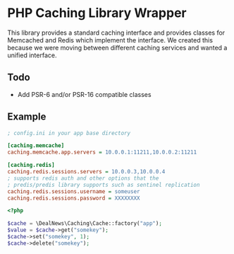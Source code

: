 # PHP Caching Library Wrapper

This library provides a standard caching interface and provides classes for
Memcached and Redis which implement the interface. We created this because
we were moving between different caching services and wanted a unified
interface.

## Todo

* Add PSR-6 and/or PSR-16 compatible classes

## Example

```ini
; config.ini in your app base directory

[caching.memcache]
caching.memcache.app.servers = 10.0.0.1:11211,10.0.0.2:11211

[caching.redis]
caching.redis.sessions.servers = 10.0.0.3,10.0.0.4
; supports redis auth and other options that the
; predis/predis library supports such as sentinel replication
caching.redis.sessions.username = someuser
caching.redis.sessions.password = XXXXXXXX
```

```php
<?php

$cache = \DealNews\Caching\Cache::factory("app");
$value = $cache->get("somekey");
$cache->set("somekey", 1);
$cache->delete("somekey");
```
